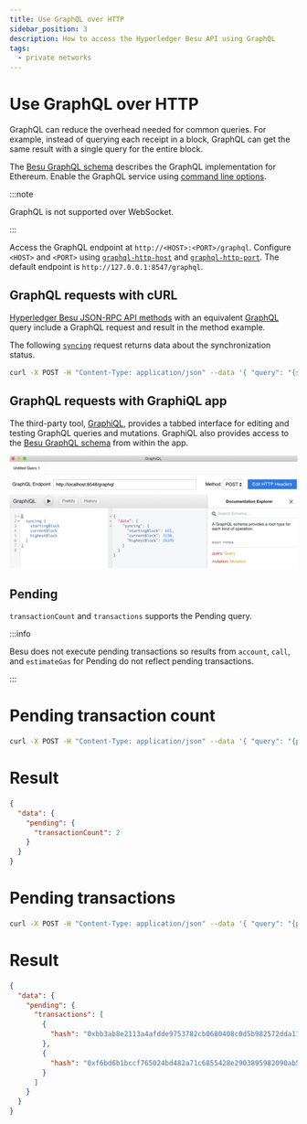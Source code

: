 ```yaml
---
title: Use GraphQL over HTTP
sidebar_position: 3
description: How to access the Hyperledger Besu API using GraphQL
tags:
  - private networks
---
```


# Use GraphQL over HTTP

GraphQL can reduce the overhead needed for common queries. For example, instead of querying each receipt in a block, GraphQL can get the same result with a single query for the entire block.

The [Besu GraphQL schema] describes the GraphQL implementation for Ethereum. Enable the GraphQL service using [command line options](index.md#enable-api-access).

:::note

GraphQL is not supported over WebSocket.

:::

Access the GraphQL endpoint at `http://<HOST>:<PORT>/graphql`. Configure `<HOST>` and `<PORT>` using [`graphql-http-host`](../../reference/cli/options.md#graphql-http-host) and [`graphql-http-port`](../../reference/cli/options.md#graphql-http-port). The default endpoint is `http://127.0.0.1:8547/graphql`.

## GraphQL requests with cURL

[Hyperledger Besu JSON-RPC API methods](../../reference/api/index.md) with an equivalent [GraphQL](graphql.md) query include a GraphQL request and result in the method example.

The following [`syncing`](../../reference/api/index.md#eth_syncing) request returns data about the synchronization status.

```bash
curl -X POST -H "Content-Type: application/json" --data '{ "query": "{syncing{startingBlock currentBlock highestBlock}}"}' http://localhost:8547/graphql
```

## GraphQL requests with GraphiQL app

The third-party tool, [GraphiQL](https://github.com/skevy/graphiql-app), provides a tabbed interface for editing and testing GraphQL queries and mutations. GraphiQL also provides access to the [Besu GraphQL schema] from within the app.

![GraphiQL](../../../assets/images/GraphiQL.png)

## Pending

`transactionCount` and `transactions` supports the Pending query.

:::info

Besu does not execute pending transactions so results from `account`, `call`, and `estimateGas` for Pending do not reflect pending transactions.

:::

<!--tabs-->

# Pending transaction count

```bash
curl -X POST -H "Content-Type: application/json" --data '{ "query": "{pending {transactionCount}}"}' http://localhost:8547/graphql
```

# Result

```json
{
  "data": {
    "pending": {
      "transactionCount": 2
    }
  }
}
```

<!--/tabs-->

<!--tabs-->

# Pending transactions

```bash
curl -X POST -H "Content-Type: application/json" --data '{ "query": "{pending {transactions{hash}}}"}' http://localhost:8547/graphql
```

# Result

```json
{
  "data": {
    "pending": {
      "transactions": [
        {
          "hash": "0xbb3ab8e2113a4afdde9753782cb0680408c0d5b982572dda117a4c72fafbf3fa"
        },
        {
          "hash": "0xf6bd6b1bccf765024bd482a71c6855428e2903895982090ab5dbb0feda717af6"
        }
      ]
    }
  }
}
```

<!--/tabs-->

<!-- Links -->

[Besu GraphQL schema]: https://github.com/hyperledger/besu/blob/750580dcca349d22d024cc14a8171b2fa74b505a/ethereum/api/src/main/resources/schema.graphqls
